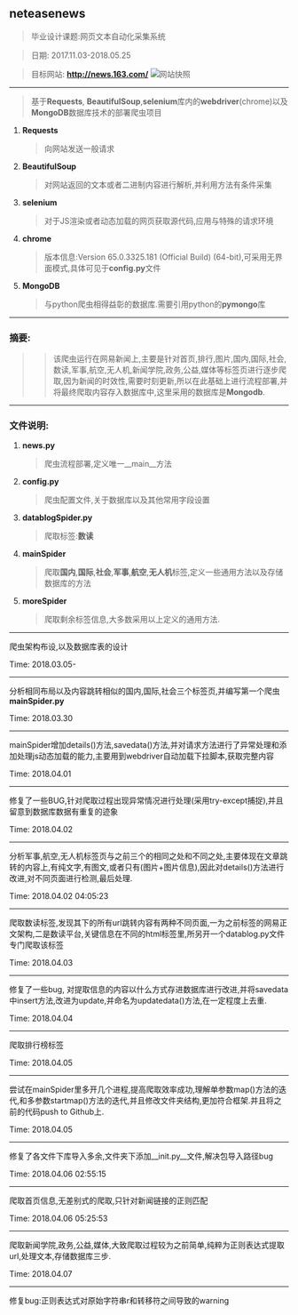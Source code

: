 ## neteasenews
>毕业设计课题:网页文本自动化采集系统

>日期: 2017.11.03-2018.05.25

>目标网站:  **http://news.163.com/**
![网站快照](d://搜狗截图20180408184914.png)
---
> 基于**Requests**, **BeautifulSoup**,**selenium**库内的**webdriver**(chrome)以及**MongoDB**数据库技术的部署爬虫项目
1. **Requests**
    >向网站发送一般请求
2. **BeautifulSoup**
    >对网站返回的文本或者二进制内容进行解析,并利用方法有条件采集
3. **selenium**
    >对于JS渲染或者动态加载的网页获取源代码,应用与特殊的请求环境
4. **chrome**
    >版本信息:Version 65.0.3325.181 (Official Build) (64-bit),可采用无界面模式,具体可见于**config.py**文件
5. **MongoDB**
    >与python爬虫相得益彰的数据库.需要引用python的**pymongo**库
---
### 摘要:
>>该爬虫运行在网易新闻上,主要是针对首页,排行,图片,国内,国际,社会,数读,军事,航空,无人机,新闻学院,政务,公益,媒体等标签页进行逐步爬取,因为新闻的时效性,需要时刻更新,所以在此基础上进行流程部署,并将最终爬取内容存入数据库中,这里采用的数据库是**Mongodb**.
---
### 文件说明:
1. **news.py**
    > 爬虫流程部署,定义唯一__main__方法
2. **config.py**
    > 爬虫配置文件,关于数据库以及其他常用字段设置
3. **datablogSpider.py**
    > 爬取标签:**数读**
4. **mainSpider**
    > 爬取**国内**,**国际**,**社会**,**军事**,**航空**,**无人机**标签,定义一些通用方法以及存储数据库的方法
5. **moreSpider**
    > 爬取剩余标签信息,大多数采用以上定义的通用方法.
---
爬虫架构布设,以及数据库表的设计

Time: 2018.03.05-

---
分析相同布局以及内容跳转相似的国内,国际,社会三个标签页,并编写第一个爬虫**mainSpider.py**

Time:   2018.03.30    

---
mainSpider增加details()方法,savedata()方法,并对请求方法进行了异常处理和添加处理js动态加载的能力,主要用到webdriver自动加载下拉脚本,获取完整内容

Time:   2018.04.01

---
修复了一些BUG,针对爬取过程出现异常情况进行处理(采用try-except捕捉),并且留意到数据库数据有重复的迹象

Time:   2018.04.02

---
分析军事,航空,无人机标签页与之前三个的相同之处和不同之处,主要体现在文章跳转的内容上,有纯文字,有图文,或者只有(图片+图片信息),因此对details()方法进行改进,对不同页面进行检测,最后处理.

Time:   2018.04.02      04:05:23

---
爬取数读标签,发现其下的所有url跳转内容有两种不同页面,一为之前标签的网易正文架构,二是数读平台,关键信息在不同的html标签里,所另开一个datablog.py文件专门爬取该标签

Time:   2018.04.03

---
修复了一些bug, 对提取信息的内容以什么方式存进数据库进行改进,并将savedata中insert方法,改进为update,并命名为updatedata()方法,在一定程度上去重.

Time:   2018.04.04

---
爬取排行榜标签

Time:    2018.04.05

---
尝试在mainSpider里多开几个进程,提高爬取效率成功,理解单参数map()方法的迭代,和多参数startmap()方法的迭代,并且修改文件夹结构,更加符合框架.并且将之前的代码push to Github上.

Time:    2018.04.05 

---
修复了各文件下库导入多余,文件夹下添加__init.py__文件,解决包导入路径bug

Time:    2018.04.06     02:55:15

---
爬取首页信息,无差别式的爬取,只针对新闻链接的正则匹配

Time:    2018.04.06     05:25:53

---
爬取新闻学院,政务,公益,媒体,大致爬取过程较为之前简单,纯粹为正则表达式提取url,处理文本,存储数据库三步.

Time:   2018.04.07

---
修复bug:正则表达式对原始字符串r和转移符之间导致的warning